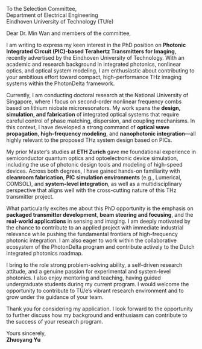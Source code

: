 To the Selection Committee,  
Department of Electrical Engineering  
Eindhoven University of Technology (TU/e)

Dear Dr. Min Wan and members of the committee,

I am writing to express my keen interest in the PhD position on **Photonic Integrated Circuit (PIC)-based Terahertz Transmitters for Imaging**, recently advertised by the Eindhoven University of Technology. With an academic and research background in integrated photonics, nonlinear optics, and optical system modeling, I am enthusiastic about contributing to your ambitious effort toward compact, high-performance THz imaging systems within the PhotonDelta framework.

Currently, I am conducting doctoral research at the National University of Singapore, where I focus on second-order nonlinear frequency combs based on lithium niobate microresonators. My work spans the **design, simulation, and fabrication** of integrated optical systems that require careful control of phase matching, dispersion, and coupling mechanisms. In this context, I have developed a strong command of **optical wave propagation**, **high-frequency modeling**, and **nanophotonic integration**—all highly relevant to the proposed THz system design based on PICs.

My prior Master’s studies at **ETH Zurich** gave me foundational experience in semiconductor quantum optics and optoelectronic device simulation, including the use of photonic design tools and modeling of high-speed devices. Across both degrees, I have gained hands-on familiarity with **cleanroom fabrication**, **PIC simulation environments** (e.g., Lumerical, COMSOL), and **system-level integration**, as well as a multidisciplinary perspective that aligns well with the cross-cutting nature of this THz transmitter project.

What particularly excites me about this PhD opportunity is the emphasis on **packaged transmitter development**, **beam steering and focusing**, and the **real-world applications** in sensing and imaging. I am deeply motivated by the chance to contribute to an applied project with immediate industrial relevance while pushing the fundamental frontiers of high-frequency photonic integration. I am also eager to work within the collaborative ecosystem of the PhotonDelta program and contribute actively to the Dutch integrated photonics roadmap.

I bring to the role strong problem-solving ability, a self-driven research attitude, and a genuine passion for experimental and system-level photonics. I also enjoy mentoring and teaching, having guided undergraduate students during my current program. I would welcome the opportunity to contribute to TU/e’s vibrant research environment and to grow under the guidance of your team.

Thank you for considering my application. I look forward to the opportunity to further discuss how my background and enthusiasm can contribute to the success of your research program.

Yours sincerely,  
**Zhuoyang Yu**